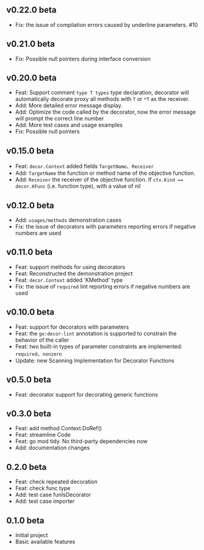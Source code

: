 ## v0.22.0 beta

- Fix: the issue of compilation errors caused by underline parameters. #10

## v0.21.0 beta

- Fix: Possible null pointers during interface conversion

## v0.20.0 beta

- Feat: Support comment `type T types` type declaration, decorator will automatically decorate proxy all methods with `T` or `*T` as the receiver.  
- Add: More detailed error message display.  
- Add: Optimize the code called by the decorator, now the error message will prompt the correct line number  
- Add: More test cases and usage examples  
- Fix: Possible null pointers  

## v0.15.0 beta

- Feat: `decor.Context` added fields `TargetName`、`Receiver`
- Add: `TargetName` the function or method name of the objective function.
- Add: `Receiver` the receiver of the objective function. If `ctx.Kind == decor.KFunc` (i.e. function type), with a value of nil

## v0.12.0 beta

- Add: `usages/methods` demonstration cases
- Fix: the issue of decorators with parameters reporting errors if negative numbers are used

## v0.11.0 beta

- Feat: support methods for using decorators
- Feat: Reconstructed the demonstration project
- Feat: `decor.Context` added 'KMethod' type
- Fix: the issue of `required` lint reporting errors if negative numbers are used

## v0.10.0 beta

- Feat: support for decorators with parameters  
- Feat: the `go:decor-lint` annotation is supported to constrain the behavior of the caller  
- Feat: two built-in types of parameter constraints are implemented: `required`、`nonzero`  
- Update: new Scanning Implementation for Decorator Functions

## v0.5.0 beta

- Feat: decorator support for decorating generic functions

## v0.3.0 beta

- Feat: add method Context.DoRef()  
- Feat: streamline Code  
- Feat: go mod tidy. No third-party dependencies now  
- Add: documentation changes  

## 0.2.0 beta

- Feat: check repeated decoration  
- Feat: check func type  
- Add: test case funIsDecorator  
- Add: test case importer  

## 0.1.0 beta

- Initial project  
- Basic available features  

